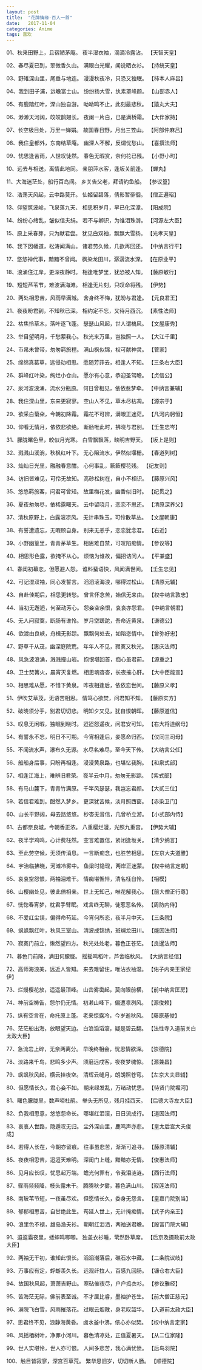 ```yaml
---
layout: post
title:  "花牌情缘-百人一首"
date:   2017-11-04
categories: Anime
tags: 喜欢
---
```

01、秋来田野上，且宿陋茅庵。
    夜半湿衣袖，滴滴冷露沾。 【天智天皇】

02、春尽夏已到，翠微香久山。
    满眼白光耀，闻说晒衣衫。 【持统天皇】

03、野雉深山里，尾垂与地连。
    漫漫秋夜冷，只恐又独眠。 【柿本人麻吕】

04、我到田子浦，远瞻富士山。
    纷纷扬大雪，纨素罩峰颜。 【山部赤人】

05、有鹿踏红叶，深山独自游。
    呦呦鸣不止，此刻最悲秋。 【猿丸大夫】

06、渺渺天河阔，皎皎鹊翅长。
    夜阑一片白，已是满桥霜。 【大伴家持】

07、长空极目处，万里一婵娟。
    故国春日野，月出三笠山。 【阿部仲麻吕】

08、我住皇都外，东南结草庵。
    幽深人不解，反谓忧愁山。 【喜撰法师】

09、忧思逢苦雨，人世叹徒然。
    春色无暇赏，奈何花已残。 【小野小町】

10、远去与相送，离情此地同。
    亲朋萍水客，逢坂关前逢。 【蝉丸】

11、大海迷茫处，船行百岛间。
    乡关告父老，拜请钓鱼船。 【参议篁】

12、浩荡天风起，云中路莫开。
    仙姬留碧落，倩影暂徘徊。 【僧正遍昭】

13、仰望筑波岭，飞泉落九天、
    相思积岁月，早已化深潭。 【阳成院】

14、纷纷心绪乱，皱似信夫绢。
    若不与卿识，为谁泪珠潸。 【河源左大臣】

15、原上采春芽，只为献君尝。
    犹见白双袖，飘飘大雪扬。 【光孝天皇】

16、我下因幡道，松涛闻满山。
    诸君劳久候，几欲再回还。 【中纳言行平】

17、悠悠神代事，黯黯不曾闻。
    枫染龙田川，潺潺流水深。 【在原业平】

18、浪涌住江岸，更深夜静时。
    相逢唯梦里，犹恐被人知。 【藤原敏行】

19、短短芦苇节，难波满海滩。
    相逢无片刻，只叹命将残。 【伊势】

20、两处相思苦，风雨早满城。
    舍身终不悔，犹盼与君逢。 【元良君王】

21、夜夜盼君到，不知秋已深。
    相约定不忘，又待月西沉。 【素性法师】

22、枯焦怜草木，落叶逐飞蓬。
    瑟瑟山风起，世人谓槁风。 【文屋康秀】

23、举目望明月，千愁萦我心。
    秋光来万里，岂独照一人。 【大江千里】

24、币帛未曾带，匆匆羁旅程。
    满山枫似锦，权可献神灵。 【菅家】

25、绵绵真葛草，远侵动相思。
    愿随芳菲去，相逢人不知。 【三条右大臣】

26、群峰红叶染，绚烂小仓山。
    愿尔有心意，恭迎圣驾瞻。 【贞信公】

27、泉河波浪涌，流水分瓶原。
    何日曾相见，依依惹梦牵。 【中纳言兼辅】

28、我住深山里，东来更寂寥。
    空山人不见，草木尽枯凋。 【源宗于】

29、欲采白菊朵，今朝初降霜。
    霜花不可辨，满眼正迷茫。 【凡河内躬恒】
    
30、仰看无情月，依依悲欲绝。
    断肠唯此时，拂晓与君别。 【壬生忠岑】

31、朦胧曙色里，皎似月光寒。
    白雪飘飘落，映明吉野天。 【坂上是则】

32、溅溅山溪淌，秋枫红叶下。
    无心阻流水，伊然似堰栅。 【春道列树】

33、灿灿日光里，融融春意酣。
    心何事乱，簌簌樱花残。 【纪友则】

34、访旧皆难见，可伶无故知。
    高砂松树在，自小不相识。 【藤原兴风】

35、悠悠羁旅客，问君可曾知。
    故里梅花发，幽香似旧时。 【纪贯之】

36、夏夜匆匆尽，依稀露曙天。
    云中留晓月，恋恋不思还。 【清原深养父】

37、清秋原野上，白露滚凉风。
    无计串珠玉，可伶散草丛。 【文屋朝康】

38、有誓遭遗忘，无暇顾自身。
    别来无恙乎，恋恋犹念君。 【右近】

39、小野幽篁里，青青茅草生。
    相思难自禁，可叹陷痴情。 【参议等】

40、相思形色露，欲掩不从心。
    烦恼为谁故，偏招诘问人。 【平兼盛】

41、春闺初幕恋，但愿避人怨。
    谁料蜚语快，风闻满世间。 【壬生忠见】

42、可记湿双袖，同心发誓言。
    滔滔滚海浪，哪得过松山。 【清原元辅】

43、自赴佳期后，相思更转愁。
    曾言怀念苦，始信无来由。 【权中纳言敦忠】

44、当初无邂逅，何至动芳心。
    怨妾空余恨，哀哀亦怨君。 【中纳言朝君】
    
45、无人问寂寞，断肠有谁怜。
    岁月空蹉跎，吾命近黄泉。 【谦德公】

46、欲渡由良峡，舟楫无影踪。
    飘飘何处去，如陷恋情中。 【曾弥好忠】

47、野草千从茂，幽深庭院荒。
    年年人不见，寂寞又秋光。 【惠庆法师】

48、风急波浪涌，溅溅撞山岩。
    抱恨堪回首，痴心虽君前。 【源重之】

49、卫士焚篝火，晨宵灭复燃。
    相思魂杳杳，长夜摧心肝。 【大中臣能宣】
    
50、相思难从愿，不惜下黄泉。
    昨夜相逢后，依依恋世间。 【藤原义孝】

51、伊吹艾草茂，无语苦相思。
    情笃心欲焚，问君知不知。 【藤原实方】

52、破晓须分手，别君切切悲。
    明知夕又见，犹自恨朝晖。 【藤原道信】

53、叹息无闲暇，独眠到晓时。
    迢迢怨遥夜，问君安可知。 【右大将道纲母】

54、有誓永不忘，明日不可期。
    今宵相逢后，妾愿命归西。 【仪同三司母】

55、不闻流水声，瀑布久无源。
    水尽名难尽，至今天下传。 【大纳言公任】

56、船船身后事，只盼再相逢。
    浸浸黄泉路，也堪忆我胸。 【和泉式部】

57、相逢江海上，难辨旧君荣。
    夜半云中月，匆匆无影踪。 【紫式部】

58、有马山麓下，青青竹满原。
    千竿风瑟瑟，我岂忘君颜。 【大贰三位】

59、若信君难到。酣然入梦乡。
    更深犹苦候，淡月照西窗。 【赤染卫门】
    
60、山长平野阔，母去路悠悠。
    秒杳无音信，几曾桥立游。 【小式部内侍】

61、古都奈良城，今朝香正浓。
    八重樱烂漫，光照九重宫。 【伊势大辅】

62、夜半学鸡鸣，心计费枉然。
    空言难置信，紧闭逢坂关。 【清少纳言】

63、至此劳空候，无须传消息。
    一言断痴念，也胜苦相思。 【左京大夫道雅】

64、宇治临拂晓，河滩冷雾中。
    鱼梁时隐现，两岸正迷蒙。 【权中纳言定赖】

65、哀哀空怨恨，两袖泪难干。
    情痴堪憔悴，清名枉自怜。 【相模】

66、山樱幽处见，彼此倍相亲。
    世上无知己，唯花解我心。 【前大僧正行尊】

67、恍惚春宵梦，枕君手臂眠。
    戏言终无聊，徒惹恶名传。 【周防内侍】

68、不爱红尘误，偏得命苟延。
    今宵何所恋，夜半月中天。 【三条院】

69、飒飒飘红叶，秋风三室山。
    清波成锦绣，斑斓龙田川。 【能因法师】

70、寂寞门前立，愀然望四方。
    秋光处处老，暮色正苍茫。 【良暹法师】

71、暮色门前降，满田何朦胧。
    摇摇鸣稻叶，芦舍临秋风。 【大纳言经信】

72、高师海浪美，远近人皆知。
    来去难留住，唯沾衣袖湿。 【佑子内亲王家纪伊】

73、烂熳樱花放，遥遥最顶峰。
    山峦雾霭起，莫向眼前横， 【前中纳言匡房】

74、神前空祷告，怨尔仍无情。
    初濑山峰下，偏遭凛冽风。 【源俊赖】
    
75、纵有空言在，命托原上蓬。
    老来惊露冷，今岁逝秋风。 【藤原基俊】

76、茫茫船出海，放眼望天边。
    白浪滔滔滚，疑是碧云翻。 【法性寺入道前关白太政大臣】

77、急流岩上碎，无奈两离分。
    早晚终相会，忧思情欲深。 【崇德院】

78、淡路来千鸟，悲鸣多少声。
    须磨远戍客，夜夜梦魂惊。 【源兼昌】

79、飒飒秋风起，横云挂夜空。
    清辉云缝月，朗朗照苍穹。 【左京大夫显辅】

80、但愿情长久，君心妾不如。
    朝来绿发乱，万绪动忧思。 【待贤门院堀河】
    
81、曙色朦胧里，数声啼杜鹃。 
    举头无所见，残月挂西天。 【后德大寺左大臣】 
 
82、负我相思意，悠悠怨命长。 
    哪堪红泪滚，日日流成行。 【道因法师】 
 
83、哀哀人世路，隐遁叹无归。 
    尘外深山里，鹿鸣声亦悲。 【皇太后宫大夫俊成】 

84、若得人长在，今朝亦留痕。 
    往事虽悲苦，渐渐可追寻。 【藤原清辅】 

85、夜夜相思苦，迢迢天难明。 
    深闺门上缝，黯黯亦无情。 【俊惠法师】 
 
86、见月应长叹，忧思起万端。 
    蟾光何罪有，令我泪涟涟。 【西行法师】 
 
87、骤雨频频降，枝头露未干。 
    腾腾秋夕雾，暮色满山川。 【寂莲法师】 
 
88、南玻苇节短，一夜虽尽欢。 
    但愿情长久，委身无怨言。 【皇嘉门院别当】 
 
89、郁郁相思苦，自甘绝此生。 
    苟延人世上，无计掩痴情。 【式子内亲王】 
    
90、浪里色不褪，雄岛渔夫衫。 
    朝朝红泪洒，两袖送君瞻。 【殷富门院大辅】 
 
91、迢迢霜夜里，蟋蟀鸣唧唧。 
    独盖衣衫睡，茕然卧草席。 【后京及摄政前太政大臣】 
 
92、两袖无干初，谁知此恨长。 
    滔滔潮落后，礁石水中藏。 【二条院议岐】 
 
93、万事应有定，蜉蝣羡久长。 
    远观纤拉人，百感九回肠。 【镰仓右大臣】 
 
94、故国秋风起，萧萧吉野山。 
    寒砧催夜尽，户户捣衣衫。 【参议雅经】 
 
95、苦海茫无际，佛前表至诚。 
    不才居比睿，墨袖护苍生。 【前大僧正慈元】 
 
96、满院飞白雪，风雨摧落花。 
    过眼云烟散，身老叹韶华。 【入道前太政大臣】 
 
97、思君终不见，浪静海黄昏。 
    卤水釜中沸，侬心亦似焚。 【权中纳言定家】 
 
98、风摇梄树叶，净罪小河川。 
    暮色清凉处，正值夏暑天。 【从二位家隆】 
 
99、世人实堪怜，世人亦可恨。 
    人间多悲苦，我心满忧愤。 【后鸟羽院】 
 
100、触目皆寂寥，深宫百草荒。 
    繁华思旧岁，切切断人肠。 【顺德院】

